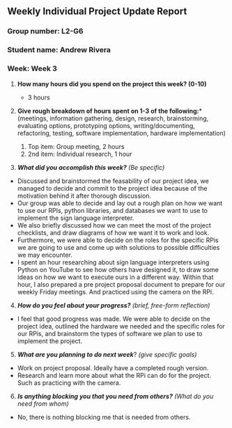 ## Weekly Individual Project Update Report
### Group number: L2-G6
### Student name: Andrew Rivera
### Week: Week 3
1. **How many hours did you spend on the project this week? (0-10)** 
   - 3 hours

2. **Give rough breakdown of hours spent on 1-3 of the following:***
   (meetings, information gathering, design, research, brainstorming, evaluating options, prototyping options, writing/documenting, refactoring, testing, software implementation, hardware implementation)
   1. Top item: Group meeting, 2 hours
   2. 2nd item: Individual research, 1 hour
   
3. ***What did you accomplish this week?*** _(Be specific)_
  - Discussed and brainstormed the feasability of our project idea, we managed to decide and commit to the project idea because of the motivation behind it after thorough discussion.
   - Our group was able to decide and lay out a rough plan on how we want to use our RPIs, python libraries, and databases we want to use to implement the sign language interpreter.
   - We also briefly discussed how we can meet the most of the project checklists, and draw diagrams of how we want it to work and look.
   - Furthermore, we were able to decide on the roles for the specific RPis we are going to use and come up with solutions to possible difficulties we may encounter.
   - I spent an hour researching about sign language interpreters using Python on YouTube to see how others have designed it, to draw some ideas on how we want to execute ours in a different way. Within that hour, I also prepared a pre project proposal document to prepare for our weekly Friday meetings. And practiced using the camera on the RPi.

4. ***How do you feel about your progress?*** _(brief, free-form reflection)_
  - I feel that good progress was made. We were able to decide on the project idea, outlined the hardware we needed and the specific roles for our RPis, and brainstorm the types of software we plan to use to implement the project.
    
5. ***What are you planning to do next week***? _(give specific goals)_
  - Work on project proposal. Ideally have a completed rough version.
  - Research and learn more about what the RPi can do for the project. Such as practicing with the camera.
    
6. ***Is anything blocking you that you need from others?*** _(What do you need from whom)_
  - No, there is nothing blocking me that is needed from others.
